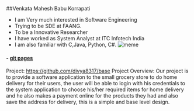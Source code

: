 ##Venkata Mahesh Babu Korrapati
- I am Very much interested in Software Engineering 
- Trying to be SDE at FAANG.
- To be a Innovative Researcher
- I have worked as System Analyst at ITC Infotech India
- I am also familiar with C,Java, Python, C#.
![meme](https://res.cloudinary.com/practicaldev/image/fetch/s--MOKp0Jew--/c_limit%2Cf_auto%2Cfl_progressive%2Cq_auto%2Cw_880/https://www.probytes.net/wp-content/uploads/2018/01/4-1.png)
#### - [git pages](https://pages.github.com//)
Project: https://github.com/divya8317/base
Project Overview: Our project is to provide a software application to the small grocery store to do home delivery for their users, the user will be able to login with his credentials to the system application to choose his/her required items for home delivery and he also makes a payment online for the products they had and also save the address for delivery, this is a simple and base level design.
